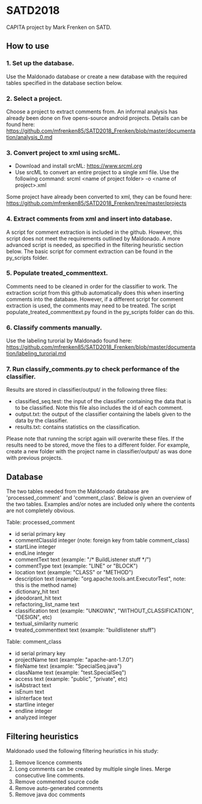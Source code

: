 # SATD2018
CAPITA project by Mark Frenken on SATD.

## How to use
### 1. Set up the database.
Use the Maldonado database or create a new database with the required tables specified in the database section below.
### 2. Select a project.
Choose a project to extract comments from. An informal analysis has already been done on five opens-source android projects. Details can be found here: https://github.com/mfrenken85/SATD2018_Frenken/blob/master/documentation/analysis_0.md
### 3. Convert project to xml using srcML.
- Download and install srcML: https://www.srcml.org
- Use srcML to convert an entire project to a single xml file. Use the following command: srcml \<name of project folder\> -o \<name of project\>.xml

Some project have already been converted to xml, they can be found here: https://github.com/mfrenken85/SATD2018_Frenken/tree/master/projects
### 4. Extract comments from xml and insert into database.
A script for comment extraction is included in the github. However, this script does not meet the requirements outlined by Maldonado. A more advanced script is needed, as specified in the filtering heuristic section below. The basic script for comment extraction can be found in the py_scripts folder.
### 5. Populate treated_commenttext.
Comments need to be cleaned in order for the classifier to work. The extraction script from this github automatically does this when inserting comments into the database. However, if a different script for comment extraction is used, the comments may need to be treated. The script populate_treated_commenttext.py found in the py_scripts folder can do this.
### 6. Classify comments manually.
Use the labeling turorial by Maldonado found here: https://github.com/mfrenken85/SATD2018_Frenken/blob/master/documentation/labeling_turorial.md
### 7. Run classify_comments.py to check performance of the classifier.
Results are stored in classifier/output/ in the following three files:
- classified_seq.test: the input of the classifier containing the data that is to be classified. Note this file also includes the id of each comment.
- output.txt: the output of the classifier containing the labels given to the data by the classifier.
- results.txt: contains statistics on the classification.

Please note that running the script again will overwrite these files. If the results need to be stored, move the files to a different folder. For example, create a new folder with the project name in classifier/output/ as was done with previous projects.

## Database
The two tables needed from the Maldonado database are 'processed_comment' and 'comment_class'. Below is given an overview of the two tables. Examples and/or notes are included only where the contents are not completely obvious.

Table: processed_comment
- id serial primary key
- commentClassId integer (note: foreign key from table comment_class)
- startLine integer
- endLine integer
- commentText text (example: "/* BuildListener stuff */")
- commentType text (example: "LINE" or "BLOCK")
- location text (example: "CLASS" or "METHOD")
- description text (example: "org.apache.tools.ant.ExecutorTest", note: this is the method name)
- dictionary_hit text
- jdeodorant_hit text
- refactoring_list_name text
- classification text (example: "UNKOWN", "WITHOUT_CLASSIFICATION", "DESIGN", etc)
- textual_similarity numeric
- treated_commenttext text (example: "buildlistener stuff")

Table: comment_class
- id serial primary key
- projectName text (example: "apache-ant-1.7.0")
- fileName text (example: "SpecialSeq.java")
- className text (example: "test.SpecialSeq")
- access text (example: "public", "private", etc)
- isAbstract text
- isEnum text
- isInterface text
- startline integer
- endline integer
- analyzed integer

## Filtering heuristics

Maldonado used the following filtering heuristics in his study:
1. Remove licence comments
2. Long comments can be created by multiple single lines. Merge consecutive line comments.
3. Remove commented source code
4. Remove auto-generated comments
5. Remove java doc comments
